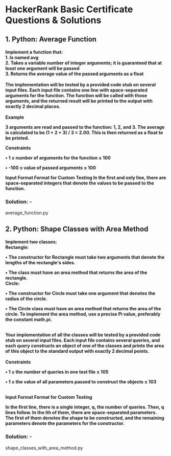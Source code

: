 <h1>
HackerRank Basic Certificate Questions & Solutions
</h1>
<h2>
1. Python: Average Function
</h2>

<h4>
Implement a function that:<br>
    1.	Is named avg<br>
    2.	Takes a variable number of integer arguments; it is guaranteed that at least one argument will be passed<br>
    3.	Returns the average value of the passed arguments as a float
    <br>
    <br>
The implementation will be tested by a provided code stub on several input files. Each input file contains one line with space-separated arguments for the function. The function will be called with those arguments, and the returned result will be printed to the output with exactly 2 decimal places.
<br>
<br>
Example

3 arguments are read and passed to the function: 1, 2, and 3. The average is calculated to be (1 + 2 + 3) / 3 = 2.00. This is then returned as a float to be printed.

Constraints

•	1 ≤ number of arguments for the function ≤ 100

•	-100 ≤ value of passed arguments ≤ 100

Input Format Format for Custom Testing
In the first and only line, there are space-separated integers that denote the values to be passed to the function.

</h4>
<h3>
Solution: -
</h3>

average_function.py

<h2>
2. Python: Shape Classes with Area Method
</h2>

<h4>
Implement two classes:<br>
    Rectangle:

•	The constructor for Rectangle must take two arguments that denote the lengths of the rectangle's sides.

•	The class must have an area method that returns the area of the rectangle.
<br>
    Circle:

•	The constructor for Circle must take one argument that denotes the radius of the circle.

•	The Circle class must have an area method that returns the area of the circle. To implement the area method, use a precise Pi value, preferably the constant math.pi.

<br>
    Your implementation of all the classes will be tested by a provided code stub on several input files. Each input file contains several queries, and each query constructs an object of one of the classes and prints the area of this object to the standard output with exactly 2 decimal points.
    <br>
    <br>
Constraints

•	1 ≤ the number of queries in one test file ≤ 105

•	1 ≤  the value of all parameters passed to construct the objects ≤ 103

<br>
Input Format Format for Custom Testing

In the first line, there is a single integer, q, the number of queries.
Then, q lines follow. In the ith of them, there are space-separated parameters. The first of them denotes the shape to be constructed, and the remaining parameters denote the parameters for the constructor.

</h4>
<h3>
Solution: -
</h3>

shape_classes_with_area_method.py
